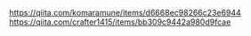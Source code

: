 https://qiita.com/komaramune/items/d6668ec98266c23e6944
https://qiita.com/crafter1415/items/bb309c9442a980d9fcae